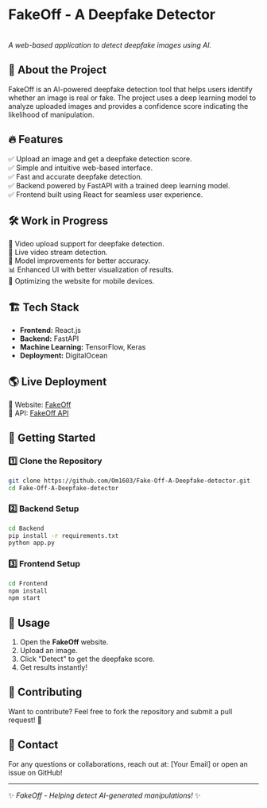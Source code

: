 # FakeOff - A Deepfake Detector

\
*A web-based application to detect deepfake images using AI.*

## 🚀 About the Project

FakeOff is an AI-powered deepfake detection tool that helps users identify whether an image is real or fake. The project uses a deep learning model to analyze uploaded images and provides a confidence score indicating the likelihood of manipulation.

## 🔥 Features

✅ Upload an image and get a deepfake detection score.\
✅ Simple and intuitive web-based interface.\
✅ Fast and accurate deepfake detection.\
✅ Backend powered by FastAPI with a trained deep learning model.\
✅ Frontend built using React for seamless user experience.

## 🛠️ Work in Progress

🔄 Video upload support for deepfake detection.\
🎥 Live video stream detection.\
🧠 Model improvements for better accuracy.\
📊 Enhanced UI with better visualization of results.\
📱 Optimizing the website for mobile devices.

## 🏗️ Tech Stack

- **Frontend:** React.js
- **Backend:** FastAPI
- **Machine Learning:** TensorFlow, Keras
- **Deployment:** DigitalOcean

## 🌎 Live Deployment

🚀 Website: [FakeOff](https://fakeoff.in)\
🚀 API: [FakeOff API](https://api.fakeoff.in)

## 🚀 Getting Started

### 1️⃣ Clone the Repository

```bash
git clone https://github.com/Om1603/Fake-Off-A-Deepfake-detector.git
cd Fake-Off-A-Deepfake-detector
```

### 2️⃣ Backend Setup

```bash
cd Backend
pip install -r requirements.txt
python app.py
```

### 3️⃣ Frontend Setup

```bash
cd Frontend
npm install
npm start
```

## 📌 Usage

1. Open the **FakeOff** website.
2. Upload an image.
3. Click "Detect" to get the deepfake score.
4. Get results instantly!

## 🤝 Contributing

Want to contribute? Feel free to fork the repository and submit a pull request! 🚀

## 📧 Contact

For any questions or collaborations, reach out at: [Your Email] or open an issue on GitHub!

---

✨ *FakeOff - Helping detect AI-generated manipulations!* ✨

